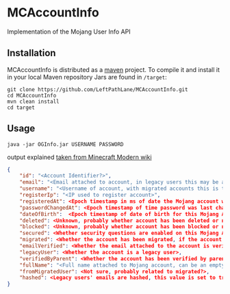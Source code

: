 # MCAccountInfo
Implementation of the Mojang User Info API

## Installation
MCAccountInfo is distributed as a [maven](http://maven.apache.org) project. To compile it and install it in your local Maven repository Jars are found in `/target`:
```ShellSession
git clone https://github.com/LeftPathLane/MCAccountInfo.git
cd MCAccountInfo
mvn clean install
cd target
```

## Usage
```ShellSession
java -jar OGInfo.jar USERNAME PASSWORD
```
output explained [taken from Minecraft Modern wiki](http://wiki.vg/Mojang_API)
```json
{
    "id": "<Account Identifier?>",
    "email": "<Email attached to account, in legacy users this may be a hash>",
    "username": "<Username of account, with migrated accounts this is the same as email>",
    "registerIp": "<IP used to register account>",
    "registeredAt": <Epoch timestamp in ms of date the Mojang account was registered>,
    "passwordChangedAt": <Epoch timestamp of time password was last changed>,
    "dateOfBirth":  <Epoch timestamp of date of birth for this Mojang Account>,
    "deleted": <Unknown, probably whether account has been deleted or not>,
    "blocked": <Unknown, probably whether account has been blocked or not>,
    "secured": <Whether security questions are enabled on this Mojang Account>,
    "migrated": <Whether the account has been migrated, if the account was made after Mojang Accounts were mandatory for new accounts this is set to false>,
    "emailVerified": <Whether the email attached to the account is verified>,
    "legacyUser": <Whether the account is a legacy user>,
    "verifiedByParent": <Whether the account has been verified by parent, is set to false if no parent verification was needed>,
    "fullName": "<Full name attached to Mojang account, can be an empty string>",
    "fromMigratedUser": <Not sure, probably related to migrated?>,
    "hashed": <Legacy users' emails are hashed, this value is set to true in most legacyusers>
}
```